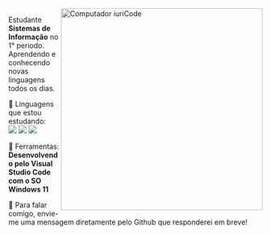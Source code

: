 <img src="https://raw.githubusercontent.com/MicaelliMedeiros/micaellimedeiros/master/image/computer-illustration.png" min-width="400px" max-width="400px" width="400px" align="right" alt="Computador iuriCode">

<p align="left"> 
  Estudante <strong>Sistemas de Informação</strong> no 1° periodo.<br>
  Aprendendo e conhecendo novas linguagens todos os dias.
</p>

<p align="left">
  🦄 Linguagens que estou estudando:<br> <img src="https://img.shields.io/badge/C-00599C?style=for-the-badge&logo=c&logoColor=white" /> <img src="https://img.shields.io/badge/Python-14354C?style=for-the-badge&logo=python&logoColor=white" /> <img src ="https://img.shields.io/badge/JavaScript-F7DF1E?style=for-the-badge&logo=javascript&logoColor=black"/>

</p>

<p align="left">
  💼 Ferramentas: <strong>Desenvolvendo pelo Visual Studio Code com o SO Windows 11</strong>
</p>

<p align="left">
  💌 Para falar comigo, envie-me uma mensagem diretamente pelo Github que responderei em breve! 
</p>
